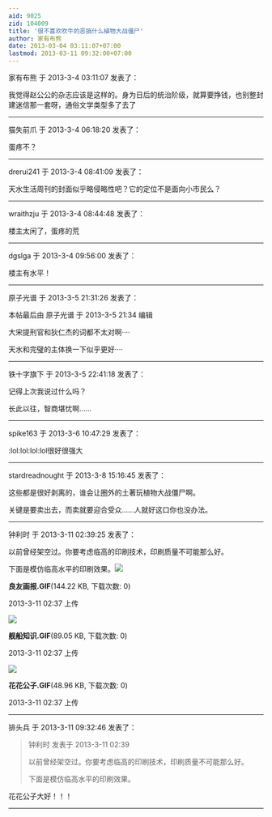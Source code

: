 ```yaml
---
aid: 9025
zid: 104009
title: '很不喜欢吹牛的恶搞什么植物大战僵尸'
author: 家有布熊
date: 2013-03-04 03:11:07+07:00
lastmod: 2013-03-11 09:32:00+07:00
---
```


家有布熊 于 2013-3-4 03:11:07 发表了：

我觉得赵公公的杂志应该是这样的。身为日后的统治阶级，就算要挣钱，也别整封建迷信那一套呀，通俗文学类型多了去了

---------

猫失前爪 于 2013-3-4 06:18:20 发表了：

蛋疼不？

---------

drerui241 于 2013-3-4 08:41:09 发表了：

天水生活周刊的封面似乎略侵略性吧？它的定位不是面向小市民么？

---------

wraithzju 于 2013-3-4 08:44:48 发表了：

楼主太闲了，蛋疼的荒

---------

dgslga 于 2013-3-4 09:56:00 发表了：

楼主有水平！

---------

原子光谱 于 2013-3-5 21:31:26 发表了：

本帖最后由 原子光谱 于 2013-3-5 21:34 编辑 

大宋提刑官和狄仁杰的词都不太对啊····

天水和完璧的主体换一下似乎更好····

---------

铁十字旗下 于 2013-3-5 22:41:18 发表了：

记得上次我说过什么吗？

长此以往，智商堪忧啊……

---------

spike163 于 2013-3-6 10:47:29 发表了：

:lol:lol:lol:lol很好很强大

---------

stardreadnought 于 2013-3-8 15:16:45 发表了：

这些都是很好剥离的，谁会让圈外的土著玩植物大战僵尸啊。

关键是要卖出去，而卖就要迎合受众……人就好这口你也没办法。

---------

钟利时 于 2013-3-11 02:39:25 发表了：

以前曾经架空过。你要考虑临高的印刷技术，印刷质量不可能那么好。

下面是模仿临高水平的印刷效果。![](https://cdn.jsdelivr.net/gh/lzjluzijie/beichao@main/static/img/023712txtppeueyeudfjrx.gif)



**良友画报.GIF**(144.22 KB, 下载次数: 0)



2013-3-11 02:37 上传



![](https://cdn.jsdelivr.net/gh/lzjluzijie/beichao@main/static/img/023709swswhwhvtjv0p0uq.gif)



**舰船知识.GIF**(89.05 KB, 下载次数: 0)



2013-3-11 02:37 上传



![](https://cdn.jsdelivr.net/gh/lzjluzijie/beichao@main/static/img/0237078ppaplbpaamemsbr.gif)



**花花公子.GIF**(48.96 KB, 下载次数: 0)



2013-3-11 02:37 上传

---------

排头兵 于 2013-3-11 09:32:46 发表了：

> 钟利时 发表于 2013-3-11 02:39
> 
> 以前曾经架空过。你要考虑临高的印刷技术，印刷质量不可能那么好。
> 
> 下面是模仿临高水平的印刷效果。



花花公子大好！！！

---------

